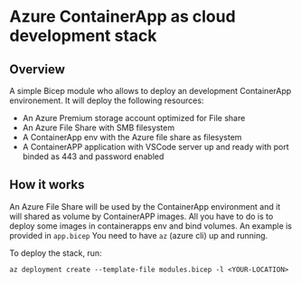 # Azure ContainerApp as cloud development stack 

## Overview
A simple Bicep module who allows to deploy an development ContainerApp environement.
It will deploy the following resources:
- An Azure Premium storage account optimized for File share
- An Azure File Share with SMB filesystem
- A ContainerApp env with the Azure file share as filesystem
- A ContainerAPP application with VSCode server up and ready with port binded as 443 and password enabled



## How it works

An Azure File Share will be used by the ContainerApp environment and it will shared as volume by ContainerAPP images.
All you have to do is to deploy some images in containerapps env and bind volumes. An example is provided in `app.bicep`
You need to have `az` (azure cli) up and running.

To deploy the stack, run:

`az deployment create --template-file modules.bicep -l <YOUR-LOCATION> `